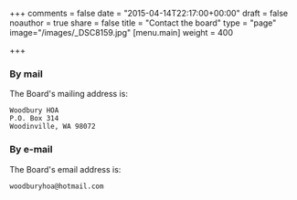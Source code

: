 +++
comments = false
date = "2015-04-14T22:17:00+00:00"
draft = false
noauthor = true
share = false
title = "Contact the board"
type = "page"
image="/images/_DSC8159.jpg"
[menu.main]
weight = 400

+++

### By mail
The Board's mailing address is:

    Woodbury HOA
    P.O. Box 314
    Woodinville, WA 98072

### By e-mail
The Board's email address is:

    woodburyhoa@hotmail.com